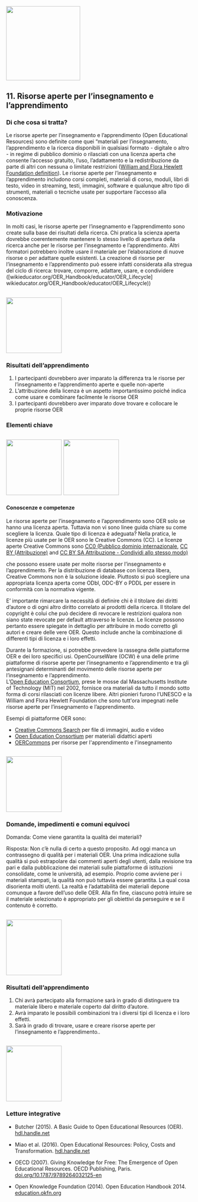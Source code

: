 ## <img src="/Images/Icons/open_education.png" width="200" height="200" />
## 11. Risorse aperte per l’insegnamento e l’apprendimento

### Di che cosa si tratta? 

Le risorse aperte per l’insegnamento e l’apprendimento (Open Educational Resources) sono definite come quei “materiali per l’insegnamento, l’apprendimento e la ricerca disponibili in qualsiasi formato - digitale o altro - in regime di pubblico dominio o rilasciati con una licenza aperta che consente l’accesso gratuito, l’uso, l’adattamento e la redistribuzione da parte di altri con nessuna o limitate restrizioni ([William and Flora Hewlett Foundation definition](https://www.hewlett.org/strategy/open-educational-resources/)). Le risorse aperte per l’insegnamento e l’apprendimento includono corsi completi, materiali di corso, moduli, libri di testo, video in streaming, testi, immagini, software e qualunque altro tipo di strumenti, materiali o tecniche usate per supportare l’accesso alla conoscenza. 

### Motivazione

In molti casi, le risorse aperte per l’insegnamento e l’apprendimento sono create sulla base dei risultati della ricerca. Chi pratica la scienza aperta dovrebbe coerentemente mantenere lo stesso livello di apertura della ricerca anche per le risorse per l’insegnamento e l’apprendimento. Altri formatori potrebbero inoltre usare il materiale per l’elaborazione di nuove risorse o per adattare quelle esistenti. La creazione di risorse per l’insegnamento e l’apprendimento può essere infatti considerata alla stregua del ciclo di ricerca: trovare, comporre, adattare, usare, e condividere ([wikieducator.org/OER_Handbook/educator/OER_Lifecycle] wikieducator.org/OER_Handbook/educator/OER_Lifecycle))

## <img src="/Images/Icons/finish.png" width="150" height="150" />
### Risultati dell’apprendimento 

1. I partecipanti dovrebbero aver imparato la differenza tra le risorse per l’insegnamento e l’apprendimento aperte e quelle non-aperte
2. L’attribuzione della licenza è un aspetto importantissimo poiché indica come usare e combinare facilmente le risorse OER
3. I partecipanti dovrebbero aver imparato dove trovare e collocare le proprie risorse OER 

### Elementi chiave 
## <img src="/Images/Icons/brain.png" width="150" height="150" /> <img src="/Images/Icons/gears.png" width="150" height="150" />
#### Conoscenze e competenze

Le risorse aperte per l’insegnamento e l’apprendimento sono OER solo se hanno una licenza aperta. Tuttavia non vi sono linee guida chiare su come scegliere la licenza. Quale tipo di licenza è adeguata? Nella pratica, le licenze più usate per le OER sono le Creative Commons (CC). Le licenze aperte Creative Commons sono [CC0 (Pubblico dominio internazionale](https://creativecommons.org/publicdomain/zero/1.0/), [CC BY (Attribuzione)](https://creativecommons.org/licenses/by/4.0/) and [CC BY SA Attribuzione - Condividi allo stesso modo)](https://creativecommons.org/licenses/by-sa/4.0/)


che possono essere usate per molte risorse per l’insegnamento e l’apprendimento. Per la distribuzione di database con licenza libera, Creative Commons non è la soluzione ideale. Piuttosto si può scegliere una appropriata licenza aperta come ODbl, ODC-BY o PDDL per essere in conformità con la normativa vigente. 

E’ importante rimarcare la necessità di definire chi è il titolare dei diritti d’autore o di ogni altro diritto correlato ai prodotti della ricerca. Il titolare del copyright è colui che può decidere di revocare le restrizioni qualora non siano state revocate per default attraverso le licenze. Le licenze possono pertanto essere spiegate in dettaglio per attribuire in modo corretto gli autori e creare delle vere OER.  Questo include anche la combinazione di differenti tipi di licenza e i loro effetti.

Durante la formazione, si potrebbe prevedere la rassegna delle piattaforme OER e dei loro specifici usi.
OpenCourseWare (OCW) è una delle prime piattaforme di risorse aperte per l’insegnamento e l’apprendimento e tra gli antesignani determinanti del movimento delle risorse aperte per l’insegnamento e l’apprendimento.  
L’[Open Education Consortium](http://www.oeconsortium.org), prese le mosse dal Massachusetts Institute of Technology (MIT) nel  2002, fornisce ora materiali da tutto il mondo sotto forma di corsi rilasciati con licenze libere. Altri pionieri furono l’UNESCO e la William and Flora Hewlett Foundation che sono tutt'ora impegnati nelle risorse aperte per l’insegnamento e l’apprendimento.

Esempi di piattaforme OER sono:

- [Creative Commons Search](https://search.creativecommons.org/) per file di immagini, audio e video
- [Open Education Consortium](http://www.oeconsortium.org) per materiali didattici aperti 
- [OERCommons](https://www.oercommons.org/) per risorse per l'apprendimento e l'insegnamento

## <img src="/Images/Icons/questions.png" width="150" height="150" />
### Domande, impedimenti e comuni equivoci

Domanda: Come viene garantita la qualità dei materiali?

Risposta: Non c’è nulla di certo a questo proposito. Ad oggi manca un contrassegno di qualità per i materiali OER. Una prima indicazione sulla qualità si può estrapolare dai commenti aperti degli utenti, dalla revisione tra pari e dalla pubblicazione dei materiali sulle piattaforme di istituzioni consolidate, come le università, ad esempio. Proprio come avviene per i materiali stampati, la qualità non può tuttavia essere garantita. La qual cosa disorienta molti utenti. La realtà e l’adattabilità dei materiali depone comunque a favore dell’uso delle OER.
Alla fin fine, ciascuno potrà intuire se il materiale selezionato è appropriato per gli obiettivi da perseguire e se il contenuto è corretto.


## <img src="/Images/Icons/output.png" width="150" height="150" />
### Risultati dell’apprendimento 

1. Chi avrà partecipato alla formazione sarà in grado di distinguere tra materiale libero e materiale coperto dal diritto d’autore.
2. Avrà imparato le possibili combinazioni tra i diversi tipi di licenza e i loro effetti.
3. Sarà in grado di trovare, usare e creare risorse aperte per l’insegnamento e l’apprendimento.. 

## <img src="/Images/Icons/magnifying_glass.png" width="150" height="150" />
### Letture integrative

* Butcher (2015). A Basic Guide to Open Educational Resources (OER). [hdl.handle.net](http://hdl.handle.net/11599/36)

* Miao et al. (2016). Open Educational Resources: Policy, Costs and Transformation. [hdl.handle.net](http://hdl.handle.net/11599/2306)

* OECD (2007). Giving Knowledge for Free: The Emergence of Open Educational Resources. OECD Publishing, Paris. [doi.org/10.1787/9789264032125-en](http://dx.doi.org/10.1787/9789264032125-en)

* Open Knowledge Foundation (2014). Open Education Handbook 2014. [education.okfn.org](https://education.okfn.org/handbooks/handbook/)
